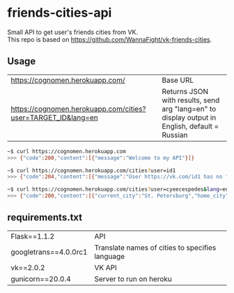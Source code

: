 # friends-cities-api
Small API to get user's friends cities from VK. \
This repo is based on https://github.com/WannaFight/vk-friends-cities.

## Usage
|                                                    |                         |
|----------------------------------------------------|-------------------------|
|https://cognomen.herokuapp.com/                     |Base URL                 |
|https://cognomen.herokuapp.com/cities?user=TARGET_ID&lang=en|Returns JSON with results, send arg "lang=en" to display output in English, default = Russian|



```bash
~$ curl https://cognomen.herokuapp.com 
>>> {"code":200,"content":[{"message":"Welcome to my API"}]}

~$ curl https://cognomen.herokuapp.com/cities?user=id1 
>>> {"code":204,"content":[{"message":"User https://vk.com/id1 has no friends."}]}

~$ curl https://cognomen.herokuapp.com/cities?user=cyeecespedes&lang=en
>>> {"code":200,"content":[{"current_city":"St. Petersburg","home_city":"City not specified","user":"https://vk.com/id31752625"},...]}
```

## requirements.txt
|                     |                                               |
|---------------------|-----------------------------------------------|
|Flask==1.1.2         |API                                            |
|googletrans==4.0.0rc1|Translate names of cities to specifies language|
|vk==2.0.2            |VK API                                         |
|gunicorn==20.0.4     |Server to run on heroku                        |




